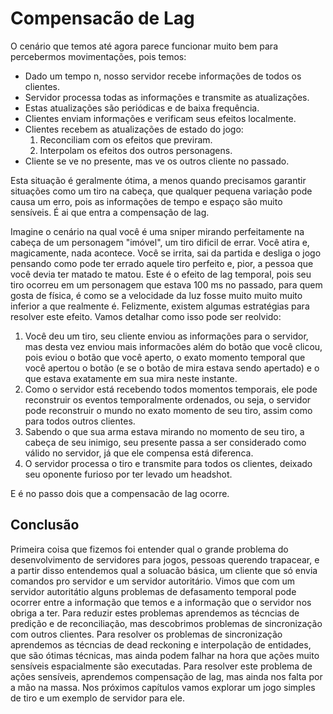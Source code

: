 # Compensacão de Lag

O cenário que temos até agora parece funcionar muito bem para percebermos movimentações, pois temos:

* Dado um tempo n, nosso servidor recebe informações de todos os clientes.
* Servidor processa todas as informações e transmite as atualizações.
* Estas atualizações são periódicas e de baixa frequência.
* Clientes enviam informações e verificam seus efeitos localmente.
* Clientes recebem as atualizações de estado do jogo:
    1. Reconciliam com os efeitos que previram.
    2. Interpolam os efeitos dos outros personagens.
* Cliente se ve no presente, mas ve os outros cliente no passado.

Esta situação é geralmente ótima, a menos quando precisamos garantir situações como um tiro na cabeça, que qualquer pequena variação pode causa um erro, pois as informações de tempo e espaço são muito sensíveis. É ai que entra a compensação de lag.

Imagine o cenário na qual você é uma sniper mirando perfeitamente na cabeça de um personagem "imóvel", um tiro dificil de errar. Você atira e, magicamente, nada acontece. Você se irrita, sai da partida e desliga o jogo pensando como pode ter errado aquele tiro perfeito e, pior, a pessoa que você devia ter matado te matou. Este é o efeito de lag temporal, pois seu tiro ocorreu em um personagem que estava 100 ms no passado, para quem gosta de física, é como se a velocidade da luz fosse muito muito muito inferior a que realmente é. Felizmente, existem algumas estratégias para resolver este efeito. Vamos detalhar como isso pode ser reolvido:

1. Você deu um tiro, seu cliente enviou as informações para o servidor, mas desta vez enviou mais informacões além do botão que você clicou, pois eviou o botão que você aperto, o exato momento temporal que você apertou o botão (e se o botão de mira estava sendo apertado) e o que estava exatamente em sua mira neste instante.
2. Como o servidor está recebendo todos momentos temporais, ele pode reconstruir os eventos temporalmente ordenados, ou seja, o servidor pode reconstruir o mundo no exato momento de seu tiro, assim como para todos outros clientes.
3. Sabendo o que sua arma estava mirando no momento de seu tiro, a cabeça de seu inimigo, seu presente passa a ser considerado como válido no servidor, já que ele compensa está diferenca.
4. O servidor processa o tiro e transmite para todos os clientes, deixado seu oponente furioso por ter levado um headshot.

E é no passo dois que a compensacão de lag ocorre.

## Conclusão

Primeira coisa que fizemos foi entender qual o grande problema do desenvolvimento de servidores para jogos, pessoas querendo trapacear, e a partir disso entendemos qual a soluacão básica, um cliente que só envia comandos pro servidor e um servidor autoritário. Vimos que com um servidor autoritátio alguns problemas de defasamento temporal pode ocorrer entre a informação que temos e a informação que o servidor nos obriga a ter. Para reduzir estes problemas aprendemos as técncias de predição e de reconciliação, mas descobrimos problemas de sincronização com outros clientes. Para resolver os problemas de sincronização aprendemos as técncias de dead reckoning e interpolação de entidades, que são ótimas técnicas, mas ainda podem falhar na hora que ações muito sensíveis espacialmente são executadas. Para resolver este problema de ações sensíveis, aprendemos compensação de lag, mas ainda nos falta por a mão na massa. Nos próximos capítulos vamos explorar um jogo simples de tiro e um exemplo de servidor para ele.